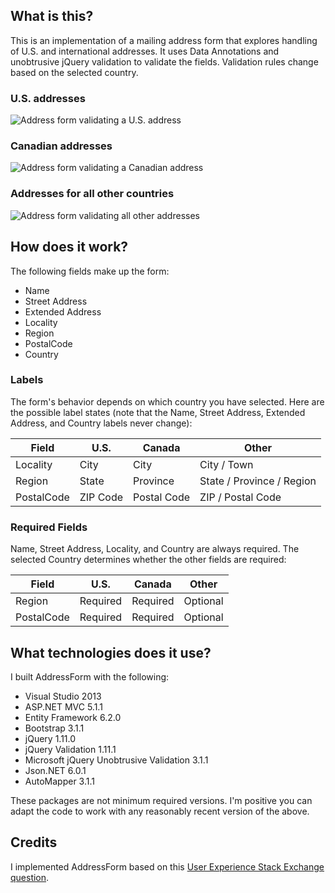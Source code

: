 ## What is this?
This is an implementation of a mailing address form that explores handling of U.S. and international addresses.
It uses Data Annotations and unobtrusive jQuery validation to validate the fields. Validation rules change
based on the selected country.

### U.S. addresses

![Address form validating a U.S. address](https://raw.github.com/jonsagara/AddressForm/master/docs/images/form-showing-validation.png)

### Canadian addresses

![Address form validating a Canadian address](https://raw.github.com/jonsagara/AddressForm/master/docs/images/form-showing-validation-ca.png)

### Addresses for all other countries

![Address form validating all other addresses](https://raw.github.com/jonsagara/AddressForm/master/docs/images/form-showing-validation-other.png)


## How does it work?
The following fields make up the form:

* Name
* Street Address
* Extended Address
* Locality
* Region
* PostalCode
* Country

### Labels

The form's behavior depends on which country you have selected. Here are the possible label states 
(note that the Name, Street Address, Extended Address, and Country labels never change):

| Field       | U.S.     | Canada      | Other                     |
| ----------- | -------- | ----------- | ------------------------- |
| Locality    | City     | City        | City / Town               |
| Region      | State    | Province    | State / Province / Region |
| PostalCode  | ZIP Code | Postal Code | ZIP / Postal Code         |

### Required Fields

Name, Street Address, Locality, and Country are always required. The selected Country determines whether the 
other fields are required:

| Field       | U.S.     | Canada      | Other                     |
| ----------- | -------- | ----------- | ------------------------- |
| Region      | Required | Required    | Optional                  |
| PostalCode  | Required | Required    | Optional                  |

What technologies does it use?
---
I built AddressForm with the following:

* Visual Studio 2013
* ASP.NET MVC 5.1.1
* Entity Framework 6.2.0
* Bootstrap 3.1.1
* jQuery 1.11.0
* jQuery Validation 1.11.1
* Microsoft jQuery Unobtrusive Validation 3.1.1
* Json.NET 6.0.1
* AutoMapper 3.1.1

These packages are not minimum required versions. I'm positive you can adapt the code to work with any reasonably recent version of the above.

Credits
---
I implemented AddressForm based on this [User Experience Stack Exchange question](http://ux.stackexchange.com/questions/6556/best-pattern-for-international-address-forms).
